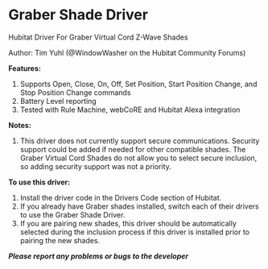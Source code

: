 # Graber Shade Driver
 Hubitat Driver For Graber Virtual Cord Z-Wave Shades

Author: Tim Yuhl (@WindowWasher on the Hubitat Community Forums)

**Features:**

1. Supports Open, Close, On, Off, Set Position, Start Position Change, and Stop Position Change commands
2. Battery Level reporting
3. Tested with Rule Machine, webCoRE and Hubitat Alexa integration

**Notes:**
1. This driver does not currently support secure communications. Security support could be added if needed for other compatible shades.  The Graber Virtual Cord Shades do not allow you to select secure inclusion, so adding security support was not a priority.

**To use this driver:**

1. Install the driver code in the Drivers Code section of Hubitat.
2. If you already have Graber shades installed, switch each of their drivers to use the Graber Shade Driver.
3. If you are pairing new shades, this driver should be automatically selected during the inclusion process if this driver is installed prior to pairing the new shades.

**_Please report any problems or bugs to the developer_**
